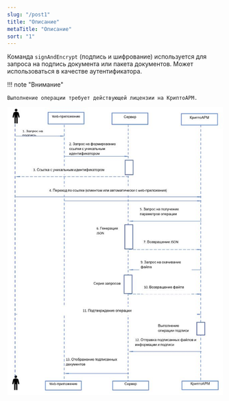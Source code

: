 ```yaml
---
slug: "/post1"
title: "Описание"
metaTitle: "Описание"
sort: "1"
---
```



Команда `signAndEncrypt` (подпись и шифрование) используется для запроса на подпись документа или пакета документов. Может использоваться в качестве аутентификатора. 

!!! note "Внимание"

    Выполнение операции требует действующей лицензии на КриптоАРМ.

![Схема](./images/signAndEncrypt.png "Схема")

